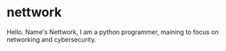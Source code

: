 # nettwork
<!DOCTYPE HTML>
  <head>
  
  </head>
  <body>
    <p1>Hello. Name's Nettwork, I am a python programmer, maining to focus on networking and cybersecurity.</p>
  </body>
